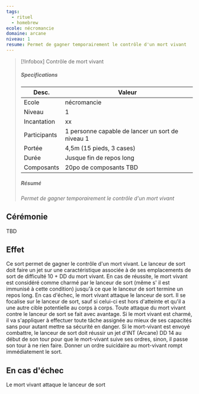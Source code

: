 ```yaml
---
tags:
  - rituel
  - homebrew
ecole: nécromancie
domaine: arcane
niveau: 1
resume: Permet de gagner temporairement le contrôle d'un mort vivant
---
```



> [!Infobox] Contrôle de mort vivant
> ##### Specifications
> | Desc. | Valeur |
> | --- | --- |
> | Ecole | nécromancie |
> | Niveau | 1 |
> | Incantation | xx |
> | Participants | 1 personne capable de lancer un sort de niveau 1 |
> | Portée | 4,5m (15 pieds, 3 cases) |
> | Durée | Jusque fin de repos long |
> | Composants | 20po de composants TBD |
> ##### Résumé
> *Permet de gagner temporairement le contrôle d'un mort vivant*

## Cérémonie
TBD

## Effet
Ce sort permet de gagner le contrôle d'un mort vivant. Le lanceur de sort doit faire un jet sur une caractéristique associée à de ses emplacements de sort de difficulté 10 + DD du mort vivant. En cas de réussite, le mort vivant est considéré comme charmé par le lanceur de sort (même s' il est immunisé à cette condition) jusqu'à ce que le lanceur de sort termine un repos long. En cas d'échec, le mort vivant attaque le lanceur de sort. Il se focalise sur le lanceur de sort, sauf si celui-ci est hors d'atteinte et qu'il a une autre cible potentielle au corps à corps. Toute attaque du mort vivant contre le lanceur de sort se fait avec avantage.
Si le mort vivant est charmé, il va s'appliquer à effectuer toute tâche assignée au mieux de ses capacités sans pour autant mettre sa sécurité en danger. Si le mort-vivant est envoyé combattre, le lanceur de sort doit réussir un jet d'INT (Arcane) DD 14 au début de son tour pour que le mort-vivant suive ses ordres, sinon, il passe son tour à ne rien faire. 
Donner un ordre suicidaire au mort-vivant rompt immédiatement le sort.

## En cas d'échec
Le mort vivant attaque le lanceur de sort
